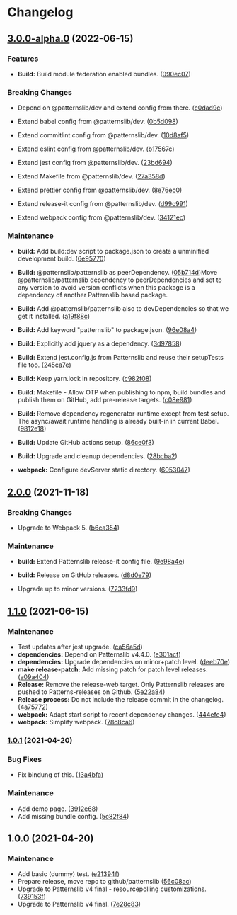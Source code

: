 # Changelog



## [3.0.0-alpha.0](https://github.com/patternslib/pat-resourcepolling/compare/2.0.0...3.0.0-alpha.0) (2022-06-15)


### Features


* **Build:** Build module federation enabled bundles. ([090ec07](https://github.com/patternslib/pat-resourcepolling/commit/090ec070b2386d2e7e911b974cb16e83a11c9f2c))


### Breaking Changes


* Depend on @patternslib/dev and extend config from there. ([c0dad9c](https://github.com/patternslib/pat-resourcepolling/commit/c0dad9cc1ebb5b1346aa925012f65a30acb85027))

* Extend babel config from @patternslib/dev. ([0b5d098](https://github.com/patternslib/pat-resourcepolling/commit/0b5d098f4f0fd49d4e25189da446dbe09c5efbec))

* Extend commitlint config from @patternslib/dev. ([10d8af5](https://github.com/patternslib/pat-resourcepolling/commit/10d8af5dcc72c2e98fbba2cd6b9558b82eb40d34))

* Extend eslint config from @patternslib/dev. ([b17567c](https://github.com/patternslib/pat-resourcepolling/commit/b17567c66c96fa348353e6e234e3928659e2bdcd))

* Extend jest config from @patternslib/dev. ([23bd694](https://github.com/patternslib/pat-resourcepolling/commit/23bd694082c788c7fabfe1c0919fcbc137789e58))

* Extend Makefile from @patternslib/dev. ([27a358d](https://github.com/patternslib/pat-resourcepolling/commit/27a358db3a096e8b13871443087e5923d3356f65))

* Extend prettier config from @patternslib/dev. ([8e76ec0](https://github.com/patternslib/pat-resourcepolling/commit/8e76ec02b89c5a8e334723389a24b7b4055f269a))

* Extend release-it config from @patternslib/dev. ([d99c991](https://github.com/patternslib/pat-resourcepolling/commit/d99c9910dc2d46fc06292159802f6d65270f6f96))

* Extend webpack config from @patternslib/dev. ([34121ec](https://github.com/patternslib/pat-resourcepolling/commit/34121ec729d7c51a1ad0f4cae05a0b2ab0bbacc7))


### Maintenance


* **build:** Add build:dev script to package.json to create a unminified development build. ([6e95770](https://github.com/patternslib/pat-resourcepolling/commit/6e957702ca42c67bad497f84c906dfa501a779d6))

* **Build:** @patternslib/patternslib as peerDependency. ([05b714d](https://github.com/patternslib/pat-resourcepolling/commit/05b714db584b41d0c1291e960297f2624d75edc8))Move @patternslib/patternslib dependency to peerDependencies and set to any version to avoid version conflicts when this package is a dependency of another Patternslib based package.

* **Build:** Add @patternslib/patternslib also to devDependencies so that we get it installed. ([a19f88c](https://github.com/patternslib/pat-resourcepolling/commit/a19f88c6a70331e5eb08ae2497943079367d1458))

* **Build:** Add keyword "patternslib" to package.json. ([96e08a4](https://github.com/patternslib/pat-resourcepolling/commit/96e08a46b0cb2036dc751d5a760c9ec32cd3c36d))

* **Build:** Explicitly add jquery as a dependency. ([3d97858](https://github.com/patternslib/pat-resourcepolling/commit/3d97858c1f866e4aa25e0b2b3d2ccb61ac2f2fed))

* **Build:** Extend jest.config.js from Patternslib and reuse their setupTests file too. ([245ca7e](https://github.com/patternslib/pat-resourcepolling/commit/245ca7eee41a7128a83a0c7ecac7afe1a5c081a9))

* **Build:** Keep yarn.lock in repository. ([c982f08](https://github.com/patternslib/pat-resourcepolling/commit/c982f08f995559db87f92b704a05f01c3e795642))

* **Build:** Makefile - Allow OTP when publishing to npm, build bundles and publish them on GitHub, add pre-release targets. ([c08e981](https://github.com/patternslib/pat-resourcepolling/commit/c08e981c7ac2281d96b0b5125fe6efd4c7821192))

* **Build:** Remove dependency regenerator-runtime except from test setup. The async/await runtime handling is already built-in in current Babel. ([9812e18](https://github.com/patternslib/pat-resourcepolling/commit/9812e1802a176e95e32d4cc2a4713b2b7a73e16b))

* **Build:** Update GitHub actions setup. ([86ce0f3](https://github.com/patternslib/pat-resourcepolling/commit/86ce0f3a63325db793b48582c289f28453f984e1))

* **Build:** Upgrade and cleanup dependencies. ([28bcba2](https://github.com/patternslib/pat-resourcepolling/commit/28bcba2b1b182dfe84692213e140ec7e1be701e7))

* **webpack:** Configure devServer static directory. ([6053047](https://github.com/patternslib/pat-resourcepolling/commit/605304704fedcba5f64f9bad33f9b397bb893d8f))

## [2.0.0](https://github.com/patternslib/pat-resourcepolling/compare/1.1.0...2.0.0) (2021-11-18)


### Breaking Changes

* Upgrade to Webpack 5. ([b6ca354](https://github.com/patternslib/pat-resourcepolling/commit/b6ca3541cab10bb1f17395f2f8740fa635ed4ae6))



### Maintenance

* **build:** Extend Patternslib release-it config file. ([9e98a4e](https://github.com/patternslib/pat-resourcepolling/commit/9e98a4edffda31badc3e82316b6a20c9b73d6fd1))

* **build:** Release on GitHub releases. ([d8d0e79](https://github.com/patternslib/pat-resourcepolling/commit/d8d0e79ca492e4ba288894d4aec0552c160148e3))

* Upgrade up to minor versions. ([7233fd9](https://github.com/patternslib/pat-resourcepolling/commit/7233fd94a3c3500f50a845fbba01792c113b9a2b))

## [1.1.0](https://github.com/patternslib/pat-resourcepolling/compare/1.0.1...1.1.0) (2021-06-15)


### Maintenance

* Test updates after jest upgrade. ([ca56a5d](https://github.com/patternslib/pat-resourcepolling/commit/ca56a5d6808a6a48e06d80dadcf8ef3b51f83751))
* **dependencies:** Depend on Patternslib v4.4.0. ([e301acf](https://github.com/patternslib/pat-resourcepolling/commit/e301acfab11a7d10fa506637d258090aff013897))
* **dependencies:** Upgrade dependencies on minor+patch level. ([deeb70e](https://github.com/patternslib/pat-resourcepolling/commit/deeb70e97a1f9ba4df08931fcbd5ab272aecff6a))
* **make release-patch:** Add missing patch for patch level releases. ([a09a404](https://github.com/patternslib/pat-resourcepolling/commit/a09a40459fdc2d9e579a056a440d8df972168bbb))
* **Release:** Remove the release-web target. Only Patternslib releases are pushed to Patterns-releases on Github. ([5e22a84](https://github.com/patternslib/pat-resourcepolling/commit/5e22a84bdf8f655d2d67a6fdbe1a088c1943f675))
* **Release process:** Do not include the release commit in the changelog. ([4a75772](https://github.com/patternslib/pat-resourcepolling/commit/4a75772a513fb98048c3d825ff06de48e4d659a1))
* **webpack:** Adapt start script to recent dependency changes. ([444efe4](https://github.com/patternslib/pat-resourcepolling/commit/444efe47dbe0040b3b6107b20ffd9b7dbe348324))
* **webpack:** Simplify webpack. ([78c8ca6](https://github.com/patternslib/pat-resourcepolling/commit/78c8ca650298fc5f7c1281ad3825c4c78a5c8858))

### [1.0.1](https://github.com/patternslib/pat-resourcepolling/compare/1.0.0...1.0.1) (2021-04-20)


### Bug Fixes

* Fix bindung of this. ([13a4bfa](https://github.com/patternslib/pat-resourcepolling/commit/13a4bfa3616d2a85e2b82dbf206984036f23bde2))


### Maintenance

* Add demo page. ([3912e68](https://github.com/patternslib/pat-resourcepolling/commit/3912e685fee7694ac5c9a10dda501e90a68c9612))
* Add missing bundle config. ([5c82f84](https://github.com/patternslib/pat-resourcepolling/commit/5c82f8421b9ba69b9312ff40b0fee9c99da94608))

## 1.0.0 (2021-04-20)


### Maintenance

* Add basic (dummy) test. ([e21394f](https://github.com/patternslib/pat-resourcepolling/commit/e21394f50bfde6ef238c17d3b8684af1f4cbbbd5))
* Prepare release, move repo to github/patternslib ([56c08ac](https://github.com/patternslib/pat-resourcepolling/commit/56c08ac31e7833ccba530e40e2f18aecb89730ae))
* Upgrade to Patternslib v4 final - resourcepolling customizations. ([739153f](https://github.com/patternslib/pat-resourcepolling/commit/739153f788c87113d16afda03c2cb13b2d11c755))
* Upgrade to Patternslib v4 final. ([7e28c83](https://github.com/patternslib/pat-resourcepolling/commit/7e28c8377ac269bec1eebf01c6270e150de45d2d))